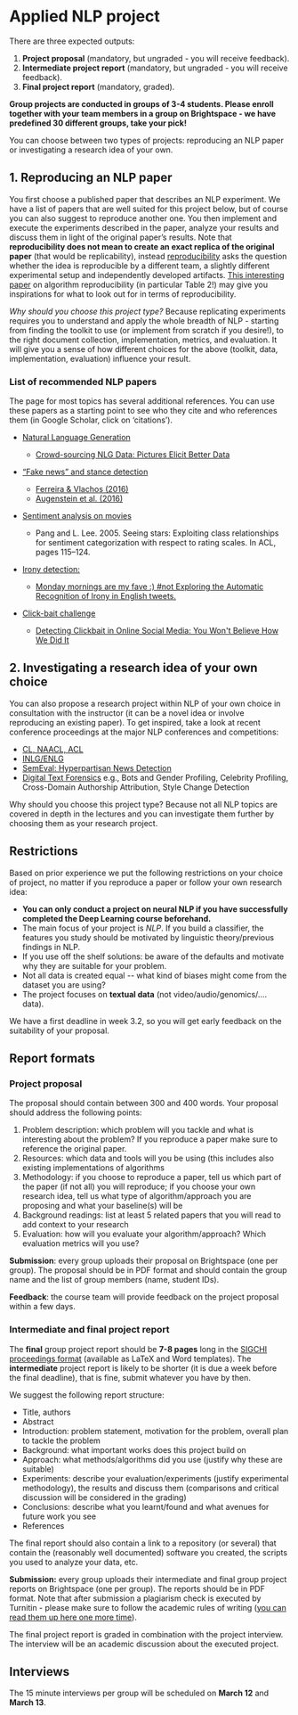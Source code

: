 # Applied NLP project

There are three expected outputs:

1. **Project proposal** (mandatory, but ungraded - you will receive feedback).
2. **Intermediate project report** (mandatory, but ungraded - you will receive feedback).
3. **Final project report** (mandatory, graded).

**Group projects are conducted in groups of 3-4 students. Please enroll together with your team members in a group on Brightspace - we have predefined 30 different groups, take your pick!**

You can choose between two types of projects: reproducing an NLP paper or investigating a research idea of your own.

## 1. Reproducing an NLP paper
You first choose a published paper that describes an NLP experiment. We have a list of papers that are well suited for this project below, but of course you can also suggest to reproduce another one.
You then implement and execute the experiments described in the paper, analyze your results and discuss them in light of the original paper’s results.
Note that **reproducibility does not mean to create an exact replica of the original paper** (that would be replicability), instead [reproducibility](https://www.acm.org/publications/policies/artifact-review-badging) asks the question whether the idea is reproducible by a different team, a slightly different experimental setup and independently developed artifacts. 
[This interesting paper](https://pdfs.semanticscholar.org/b95a/11620929f1c4760587ac99a8d6b4d8cbc547.pdf) on algorithm reproducibility (in particular Table 2!) may give you inspirations for what to look out for in terms of reproducibility.

*Why should you choose this project type?* Because replicating experiments requires you to understand and apply the whole breadth of NLP - starting from finding the toolkit to use (or implement from scratch if you desire!), to the right document collection, implementation, metrics, and evaluation. It will give you a sense of how different choices for the above (toolkit, data, implementation, evaluation) influence your result.

### List of recommended NLP papers

The page for most topics has several additional references. You can use these papers as a starting point to see who they cite and who references them (in Google Scholar, click on ‘citations’).

   * [Natural Language Generation](https://researchportal.hw.ac.uk/en/datasets/nlg-dataset)
      - [Crowd-sourcing NLG Data: Pictures Elicit Better Data](https://aclweb.org/anthology/W/W16/W16-6644.pdf)
      
   * [“Fake news” and stance detection](http://www.fakenewschallenge.org/)     
      - [Ferreira & Vlachos (2016)](http://aclweb.org/anthology/N/N16/N16-1138.pdf)  
      - [Augenstein et al. (2016)](https://arxiv.org/abs/1606.05464)

   * [Sentiment analysis on movies](https://www.kaggle.com/c/sentiment-analysis-on-movie-reviews)

      - Pang and L. Lee. 2005. Seeing stars: Exploiting class relationships for sentiment categorization with respect to rating scales. In ACL, pages 115–124.

   * [Irony detection:](https://competitions.codalab.org/competitions/17468)

     -   [Monday mornings are my fave :) #not Exploring the Automatic Recognition of Irony in English tweets.]( http://www.aclweb.org/anthology/C16-1257)

   * [Click-bait challenge](http://www.clickbait-challenge.org/)
        - [Detecting Clickbait in Online Social Media: You Won't Believe How We Did It](https://arxiv.org/abs/1710.06699)



## 2. Investigating a research idea of your own choice
You can also propose a research project within NLP of your own choice in consultation with the instructor (it can be a novel idea or involve reproducing an existing paper). To get inspired, take a look at recent conference proceedings at the major NLP conferences and competitions:

   * [CL, NAACL, ACL](http://aclweb.org/anthology/)
   * [INLG/ENLG](http://aclweb.org/anthology/siggen.html)
   * [SemEval: Hyperpartisan News Detection](https://pan.webis.de/semeval19/semeval19-web/index.html)
   * [Digital Text Forensics](https://pan.webis.de/clef19/pan19-web/index.html) e.g., Bots and Gender Profiling, Celebrity Profiling, Cross-Domain Authorship Attribution, Style Change Detection

Why should you choose this project type? Because not all NLP topics are covered in depth in the lectures and you can investigate them further by choosing them as your research project.

## Restrictions

Based on prior experience we put the following restrictions on your choice of project, no matter if you reproduce a paper or follow your own research idea:

- **You can only conduct a project on neural NLP if you have successfully completed the Deep Learning course beforehand.**
- The main focus of your project is *NLP*. If you build a classifier, the features you study should be motivated by linguistic theory/previous findings in NLP.
- If you use off the shelf solutions: be aware of the defaults and motivate why they are suitable for your problem.
- Not all data is created equal -- what kind of biases might come from the dataset you are using?
- The project focuses on **textual data** (not video/audio/genomics/.... data).

We have a first deadline in week 3.2, so you will get early feedback on the suitability of your proposal.

## Report formats

### Project proposal

The proposal should contain between 300 and 400 words. Your proposal should address the following points:

1. Problem description: which problem will you tackle and what is interesting about the problem? If you reproduce a paper make sure to reference the original paper.
2. Resources: which data and tools will you be using (this includes also existing implementations of algorithms
3. Methodology: if you choose to reproduce a paper, tell us which part of the paper (if not all) you will reproduce; if you choose your own research idea, tell us what type of algorithm/approach you are proposing and what your baseline(s) will be
4. Background readings: list at least 5 related papers that you will read to add context to your research
5. Evaluation: how will you evaluate your algorithm/approach? Which evaluation metrics will you use?

**Submission**: every group uploads their proposal on Brightspace (one per group). The proposal should be in PDF format and should contain the group name and the list of group members (name, student IDs).

**Feedback**: the course team will provide feedback on the project proposal within a few days.

### Intermediate and final project report

The **final** group project report should be **7-8 pages** long in the [SIGCHI proceedings format](https://sigchi.org/templates/) (available as LaTeX and Word templates). The **intermediate** project report is likely to be shorter (it is due a week before the final deadline), that is fine, submit whatever you have by then.

We suggest the following report structure:

- Title, authors
- Abstract
- Introduction: problem statement, motivation for the problem, overall plan to tackle the problem
- Background: what important works does this project build on
- Approach: what methods/algorithms did you use (justify why these are suitable)
- Experiments: describe your evaluation/experiments (justify experimental methodology), the results and discuss them (comparisons and critical discussion will be considered in the grading)
- Conclusions: describe what you learnt/found and what avenues for future work you see
- References

The final report should also contain a link to a repository (or several) that contain the (reasonably well documented) software you created, the scripts you used to analyze your data, etc.

**Submission:** every group uploads their intermediate and final group project reports on Brightspace (one per group). The reports should be in PDF format. Note that after submission a plagiarism check is executed by Turnitin - please make sure to follow the academic rules of writing ([you can read them up here one more time](https://www.tudelft.nl/library/actuele-themas/copyright/c/plagiarism/)).

The final project report is graded in combination with the project interview. The interview will be an academic discussion about the executed project.

## Interviews

The 15 minute interviews per group will be scheduled on **March 12** and **March 13**. 

